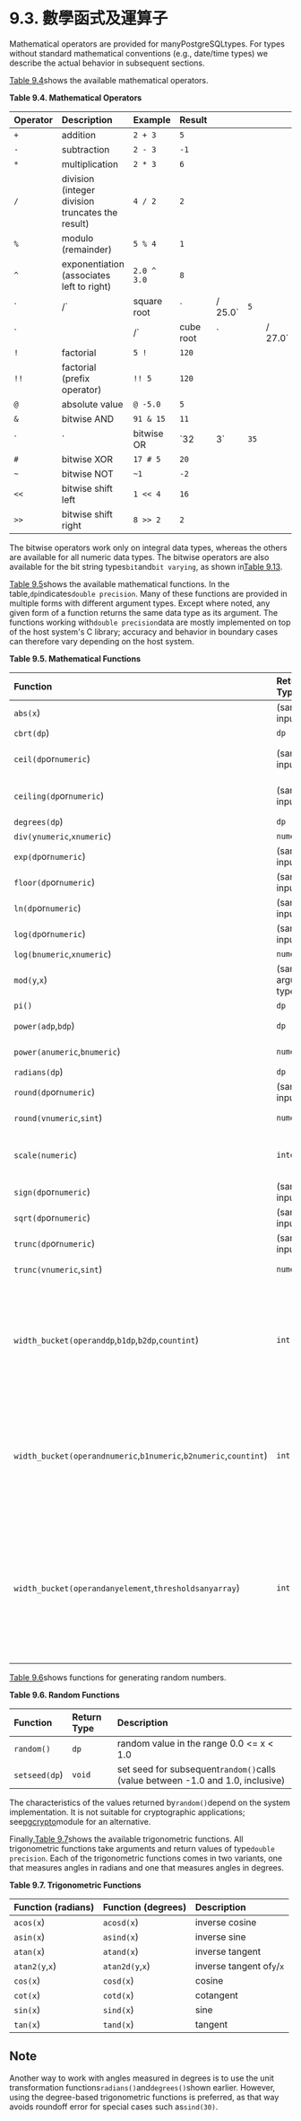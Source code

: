 # 9.3. 數學函式及運算子

Mathematical operators are provided for manyPostgreSQLtypes. For types without standard mathematical conventions \(e.g., date/time types\) we describe the actual behavior in subsequent sections.

[Table 9.4](https://www.postgresql.org/docs/10/static/functions-math.html#functions-math-op-table)shows the available mathematical operators.

**Table 9.4. Mathematical Operators**

| Operator | Description | Example | Result |  |  |  |  |
| :--- | :--- | :--- | :--- | :--- | :--- | :--- | :--- |
| `+` | addition | `2 + 3` | `5` |  |  |  |  |
| `-` | subtraction | `2 - 3` | `-1` |  |  |  |  |
| `*` | multiplication | `2 * 3` | `6` |  |  |  |  |
| `/` | division \(integer division truncates the result\) | `4 / 2` | `2` |  |  |  |  |
| `%` | modulo \(remainder\) | `5 % 4` | `1` |  |  |  |  |
| `^` | exponentiation \(associates left to right\) | `2.0 ^ 3.0` | `8` |  |  |  |  |
| \` | /\` | square root | \` | / 25.0\` | `5` |  |  |
| \` |  | /\` | cube root | \` |  | / 27.0\` | `3` |
| `!` | factorial | `5 !` | `120` |  |  |  |  |
| `!!` | factorial \(prefix operator\) | `!! 5` | `120` |  |  |  |  |
| `@` | absolute value | `@ -5.0` | `5` |  |  |  |  |
| `&` | bitwise AND | `91 & 15` | `11` |  |  |  |  |
| \` | \` | bitwise OR | \`32 | 3\` | `35` |  |  |
| `#` | bitwise XOR | `17 # 5` | `20` |  |  |  |  |
| `~` | bitwise NOT | `~1` | `-2` |  |  |  |  |
| `<<` | bitwise shift left | `1 << 4` | `16` |  |  |  |  |
| `>>` | bitwise shift right | `8 >> 2` | `2` |  |  |  |  |

The bitwise operators work only on integral data types, whereas the others are available for all numeric data types. The bitwise operators are also available for the bit string types`bit`and`bit varying`, as shown in[Table 9.13](https://www.postgresql.org/docs/10/static/functions-bitstring.html#functions-bit-string-op-table).

[Table 9.5](https://www.postgresql.org/docs/10/static/functions-math.html#functions-math-func-table)shows the available mathematical functions. In the table,`dp`indicates`double precision`. Many of these functions are provided in multiple forms with different argument types. Except where noted, any given form of a function returns the same data type as its argument. The functions working with`double precision`data are mostly implemented on top of the host system's C library; accuracy and behavior in boundary cases can therefore vary depending on the host system.

**Table 9.5. Mathematical Functions**

| Function | Return Type | Description | Example | Result |
| :--- | :--- | :--- | :--- | :--- |
| `abs(x`\) | \(same as input\) | absolute value | `abs(-17.4)` | `17.4` |
| `cbrt(dp`\) | `dp` | cube root | `cbrt(27.0)` | `3` |
| `ceil(dp`or`numeric`\) | \(same as input\) | nearest integer greater than or equal to argument | `ceil(-42.8)` | `-42` |
| `ceiling(dp`or`numeric`\) | \(same as input\) | nearest integer greater than or equal to argument \(same as`ceil`\) | `ceiling(-95.3)` | `-95` |
| `degrees(dp`\) | `dp` | radians to degrees | `degrees(0.5)` | `28.6478897565412` |
| `div(ynumeric`,`xnumeric`\) | `numeric` | integer quotient of`y`/`x` | `div(9,4)` | `2` |
| `exp(dp`or`numeric`\) | \(same as input\) | exponential | `exp(1.0)` | `2.71828182845905` |
| `floor(dp`or`numeric`\) | \(same as input\) | nearest integer less than or equal to argument | `floor(-42.8)` | `-43` |
| `ln(dp`or`numeric`\) | \(same as input\) | natural logarithm | `ln(2.0)` | `0.693147180559945` |
| `log(dp`or`numeric`\) | \(same as input\) | base 10 logarithm | `log(100.0)` | `2` |
| `log(bnumeric`,`xnumeric`\) | `numeric` | logarithm to base`b` | `log(2.0, 64.0)` | `6.0000000000` |
| `mod(y`,`x`\) | \(same as argument types\) | remainder of`y`/`x` | `mod(9,4)` | `1` |
| `pi()` | `dp` | “π”constant | `pi()` | `3.14159265358979` |
| `power(adp`,`bdp`\) | `dp` | `a`_\_raised to the power of_`b`\_ | `power(9.0, 3.0)` | `729` |
| `power(anumeric`,`bnumeric`\) | `numeric` | `a`_\_raised to the power of_`b`\_ | `power(9.0, 3.0)` | `729` |
| `radians(dp`\) | `dp` | degrees to radians | `radians(45.0)` | `0.785398163397448` |
| `round(dp`or`numeric`\) | \(same as input\) | round to nearest integer | `round(42.4)` | `42` |
| `round(vnumeric`,`sint`\) | `numeric` | round to\_`s`\_decimal places | `round(42.4382, 2)` | `42.44` |
| `scale(numeric`\) | `integer` | scale of the argument \(the number of decimal digits in the fractional part\) | `scale(8.41)` | `2` |
| `sign(dp`or`numeric`\) | \(same as input\) | sign of the argument \(-1, 0, +1\) | `sign(-8.4)` | `-1` |
| `sqrt(dp`or`numeric`\) | \(same as input\) | square root | `sqrt(2.0)` | `1.4142135623731` |
| `trunc(dp`or`numeric`\) | \(same as input\) | truncate toward zero | `trunc(42.8)` | `42` |
| `trunc(vnumeric`,`sint`\) | `numeric` | truncate to\_`s`\_decimal places | `trunc(42.4382, 2)` | `42.43` |
| `width_bucket(operanddp`,`b1dp`,`b2dp`,`countint`\) | `int` | return the bucket number to which`operand`_\_would be assigned in a histogram having_`count`_equal-width buckets spanning the range_`b1`_to_`b2`_; returns_`0`_or_`count`\_+1for an input outside the range | `width_bucket(5.35, 0.024, 10.06, 5)` | `3` |
| `width_bucket(operandnumeric`,`b1numeric`,`b2numeric`,`countint`\) | `int` | return the bucket number to which`operand`_\_would be assigned in a histogram having_`count`_equal-width buckets spanning the range_`b1`_to_`b2`_; returns_`0`_or_`count`\_+1for an input outside the range | `width_bucket(5.35, 0.024, 10.06, 5)` | `3` |
| `width_bucket(operandanyelement`,`thresholdsanyarray`\) | `int` | return the bucket number to which`operand`_\_would be assigned given an array listing the lower bounds of the buckets; returns_`0`_for an input less than the first lower bound; the_`thresholds`_array\_must be sorted_, smallest first, or unexpected results will be obtained | `width_bucket(now(), array['yesterday', 'today', 'tomorrow']::timestamptz[])` | `2` |

[Table 9.6](https://www.postgresql.org/docs/10/static/functions-math.html#functions-math-random-table)shows functions for generating random numbers.

**Table 9.6. Random Functions**

| Function | Return Type | Description |
| :--- | :--- | :--- |
| `random()` | `dp` | random value in the range 0.0 &lt;= x &lt; 1.0 |
| `setseed(dp`\) | `void` | set seed for subsequent`random()`calls \(value between -1.0 and 1.0, inclusive\) |

The characteristics of the values returned by`random()`depend on the system implementation. It is not suitable for cryptographic applications; see[pgcrypto](https://www.postgresql.org/docs/10/static/pgcrypto.html)module for an alternative.

Finally,[Table 9.7](https://www.postgresql.org/docs/10/static/functions-math.html#functions-math-trig-table)shows the available trigonometric functions. All trigonometric functions take arguments and return values of type`double precision`. Each of the trigonometric functions comes in two variants, one that measures angles in radians and one that measures angles in degrees.

**Table 9.7. Trigonometric Functions**

| Function \(radians\) | Function \(degrees\) | Description |
| :--- | :--- | :--- |
| `acos(x`\) | `acosd(x`\) | inverse cosine |
| `asin(x`\) | `asind(x`\) | inverse sine |
| `atan(x`\) | `atand(x`\) | inverse tangent |
| `atan2(y`,`x`\) | `atan2d(y`,`x`\) | inverse tangent of`y`/`x` |
| `cos(x`\) | `cosd(x`\) | cosine |
| `cot(x`\) | `cotd(x`\) | cotangent |
| `sin(x`\) | `sind(x`\) | sine |
| `tan(x`\) | `tand(x`\) | tangent |

## Note

Another way to work with angles measured in degrees is to use the unit transformation functions`radians()`and`degrees()`shown earlier. However, using the degree-based trigonometric functions is preferred, as that way avoids roundoff error for special cases such as`sind(30)`.

